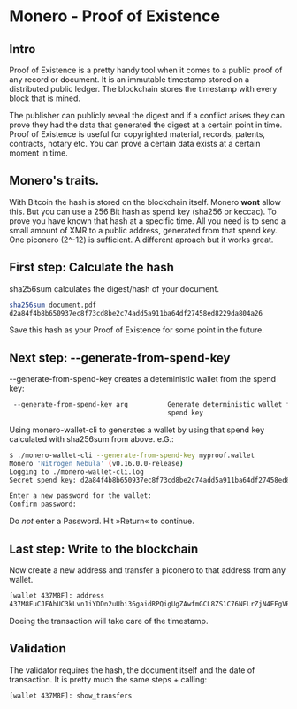 # Monero - Proof of Existence

## Intro

Proof of Existence is a pretty handy tool when it comes to a public proof of any record or document. It is an immutable timestamp stored on a distributed public ledger. The blockchain stores the timestamp with every block that is mined.

The publisher can publicly reveal the digest and if  a conflict arises they can prove they had the data that generated the digest at a certain point in time. Proof of Existence is useful for copyrighted material, records, patents, contracts, notary etc. You can prove a certain data exists at a certain moment in time.

## Monero's traits.

With Bitcoin the hash is stored on the blockchain itself. Monero **wont** allow this. But you can use a 256 Bit hash as spend key (sha256 or keccac). To prove you have known that hash at a specific time. All you need is to send a small amount of XMR to a public address, generated from that spend key. One piconero (2^-12) is sufficient. A different aproach but it works great.

## First step: Calculate the hash

sha256sum calculates the digest/hash of your document.

```bash
sha256sum document.pdf
d2a84f4b8b650937ec8f73cd8be2c74add5a911ba64df27458ed8229da804a26
```
Save this hash as your Proof of Existence for some point in the future.

## Next step: --generate-from-spend-key

--generate-from-spend-key creates a deteministic wallet from the spend key:

```bash
 --generate-from-spend-key arg          Generate deterministic wallet from 
                                        spend key
```
Using monero-wallet-cli to generates a wallet by using that spend key calculated with sha256sum from above. e.G.:

```bash
$ ./monero-wallet-cli --generate-from-spend-key myproof.wallet
Monero 'Nitrogen Nebula' (v0.16.0.0-release)
Logging to ./monero-wallet-cli.log
Secret spend key: d2a84f4b8b650937ec8f73cd8be2c74add5a911ba64df27458ed8229da804a26

Enter a new password for the wallet: 
Confirm password:
```
Do *not* enter a Password. Hit »Return« to continue.

## Last step: Write to the blockchain

Now create a new address and transfer a piconero to that address from any wallet.

```bash
[wallet 437M8F]: address
437M8FuCJFAhUC3kLvn1iYDDn2uUbi36gaidRPQigUgZAwfmGCL8ZS1C76NFLrZjN4EEgVBEBeD4D2MJKEWSW936BQXCYTB
```
Doeing the transaction will take care of the timestamp.

## Validation

The validator requires the hash, the document itself and the date of transaction.
It is pretty much the same steps + calling:

```bash
[wallet 437M8F]: show_transfers

```
